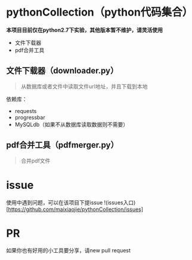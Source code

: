# pythonCollection（python代码集合）

**本项目目前仅在python2.7下实验，其他版本暂不维护，请灵活使用**

- 文件下载器
- pdf合并工具


## 文件下载器（downloader.py）

>从数据库或者文件中读取文件url地址，并且下载到本地

依赖库：

- requests
- progressbar
- MySQLdb（如果不从数据库读取数据则不需要）


## pdf合并工具（pdfmerger.py）

>合并pdf文件

# issue

使用中遇到问题，可以在该项目下提issue !(issues入口)[https://github.com/maixiaojie/pythonCollection/issues]


# PR

如果你也有好用的小工具要分享，请new pull request
